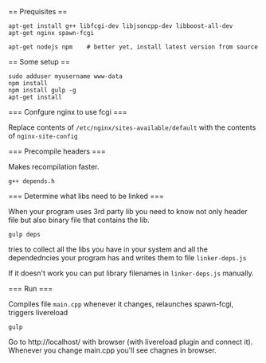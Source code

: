 == Prequisites ==

    apt-get install g++ libfcgi-dev libjsoncpp-dev libboost-all-dev 
    apt-get nginx spawn-fcgi
    
    apt-get nodejs npm    # better yet, install latest version from source

== Some setup ==

    sudo adduser myusername www-data
    npm install
    npm install gulp -g
    apt-get install 

=== Confgure nginx to use fcgi ===

Replace contents of `/etc/nginx/sites-available/default` with the contents of `nginx-site-config`

=== Precompile headers ===

Makes recompilation faster.

    g++ depends.h
    
=== Determine what libs need to be linked ===

When your program uses 3rd party lib you need to know not only header file but also binary file that contains the lib.

    gulp deps
    
tries to collect all the libs you have in your system and all the dependedncies your program has and writes them to file `linker-deps.js`

If it doesn't work you can put library filenames in `linker-deps.js` manually.
    
=== Run ===

Compiles file `main.cpp` whenever it changes, relaunches spawn-fcgi, triggers livereload

    gulp
    
Go to http://localhost/ with browser (with livereload plugin and connect it).
Whenever you change main.cpp you'll see chagnes in browser.
